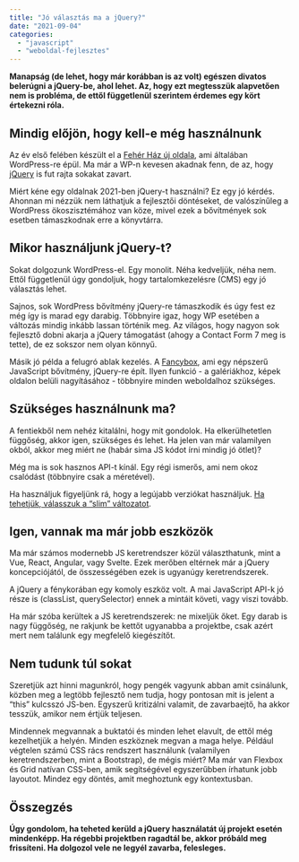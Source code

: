 ```yaml
---
title: "Jó választás ma a jQuery?"
date: "2021-09-04"
categories: 
  - "javascript"
  - "weboldal-fejlesztes"
---
```


**Manapság (de lehet, hogy már korábban is az volt) egészen divatos belerúgni a jQuery-be, ahol lehet. Az, hogy ezt megtesszük alapvetően nem is probléma, de ettől függetlenül szerintem érdemes egy kört értekezni róla.**

## Mindig előjön, hogy kell-e még használnunk

Az év első felében készült el a [Fehér Ház új oldala](https://www.whitehouse.gov/), ami általában WordPress-re épül. Ma már a WP-n kevesen akadnak fenn, de az, hogy [jQuery](https://jquery.com/) is fut rajta sokakat zavart.

Miért kéne egy oldalnak 2021-ben jQuery-t használni? Ez egy jó kérdés. Ahonnan mi nézzük nem láthatjuk a fejlesztői döntéseket, de valószínűleg a WordPress ökoszisztémához van köze, mivel ezek a bővítmények sok esetben támaszkodnak erre a könyvtárra.

## Mikor használjunk jQuery-t?

Sokat dolgozunk WordPress-el. Egy monolit. Néha kedveljük, néha nem. Ettől függetlenül úgy gondoljuk, hogy tartalomkezelésre (CMS) egy jó választás lehet.

Sajnos, sok WordPress bővítmény jQuery-re támaszkodik és úgy fest ez még így is marad egy darabig. Többnyire igaz, hogy WP esetében a változás mindig inkább lassan történik meg. Az világos, hogy nagyon sok fejlesztő dobni akarja a jQuery támogatást (ahogy a Contact Form 7 meg is tette), de ez sokszor nem olyan könnyű.

Másik jó példa a felugró ablak kezelés. A [Fancybox](https://fancyapps.com/docs/ui/fancybox/), ami egy népszerű JavaScript bővítmény, jQuery-re épít. Ilyen funkció - a galériákhoz, képek oldalon belüli nagyításához - többnyire minden weboldalhoz szükséges.

## Szükséges használnunk ma?

A fentiekből nem nehéz kitalálni, hogy mit gondolok. Ha elkerülhetetlen függőség, akkor igen, szükséges és lehet. Ha jelen van már valamilyen okból, akkor meg miért ne (habár sima JS kódot írni mindig jó ötlet)?

Még ma is sok hasznos API-t kínál. Egy régi ismerős, ami nem okoz csalódást (többnyire csak a méretével).

Ha használjuk figyeljünk rá, hogy a legújabb verziókat használjuk. [Ha tehetjük, válasszuk a “slim” változatot](https://stackoverflow.com/questions/35424053/what-are-the-differences-between-normal-and-slim-package-of-jquery).

## Igen, vannak ma már jobb eszközök

Ma már számos modernebb JS keretrendszer közül választhatunk, mint a Vue, React, Angular, vagy Svelte. Ezek merőben eltérnek már a jQuery koncepciójától, de összességében ezek is ugyanúgy keretrendszerek.

A jQuery a fénykorában egy komoly eszköz volt. A mai JavaScript API-k jó része is (classList, querySelector) ennek a mintáit követi, vagy viszi tovább.

Ha már szóba kerültek a JS keretrendszerek: ne mixeljük őket. Egy darab is nagy függőség, ne rakjunk be kettőt ugyanabba a projektbe, csak azért mert nem találunk egy megfelelő kiegészítőt.

## Nem tudunk túl sokat

Szeretjük azt hinni magunkról, hogy pengék vagyunk abban amit csinálunk, közben meg a legtöbb fejlesztő nem tudja, hogy pontosan mit is jelent a “this” kulcsszó JS-ben. Egyszerű kritizálni valamit, de zavarbaejtő, ha akkor tesszük, amikor nem értjük teljesen.

Mindennek megvannak a buktatói és minden lehet elavult, de ettől még kezelhetjük a helyén. Minden eszköznek megvan a maga helye. Például végtelen számú CSS rács rendszert használunk (valamilyen keretrendszerben, mint a Bootstrap), de mégis miért? Ma már van Flexbox és Grid natívan CSS-ben, amik segítségével egyszerűbben írhatunk jobb layoutot. Mindez egy döntés, amit meghoztunk egy kontextusban.

## Összegzés

**Úgy gondolom, ha teheted kerüld a jQuery használatát új projekt esetén mindenképp. Ha régebbi projektben ragadtál be, akkor próbáld meg frissíteni. Ha dolgozol vele ne legyél zavarba, felesleges.**
